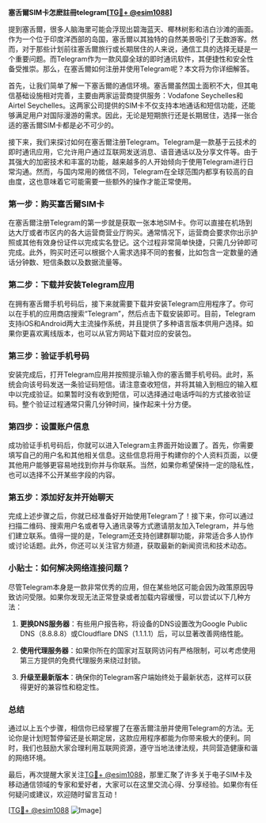 **塞舌爾SIM卡怎麽註冊telegram[[TG💪+ @esim1088](https://t.me/s/esim1088)]**

提到塞舌爾，很多人脑海里可能会浮现出碧海蓝天、椰林树影和洁白沙滩的画面。作为一个位于印度洋西部的岛国，塞舌爾以其独特的自然美景吸引了无数游客。然而，对于那些计划前往塞舌爾旅行或长期居住的人来说，通信工具的选择无疑是一个重要问题。而Telegram作为一款风靡全球的即时通讯软件，其便捷性和安全性备受推崇。那么，在塞舌爾如何注册并使用Telegram呢？本文将为你详细解答。

首先，让我们简单了解一下塞舌爾的通信环境。塞舌爾虽然国土面积不大，但其电信基础设施相对完善，主要由两家运营商提供服务：Vodafone Seychelles和Airtel Seychelles。这两家公司提供的SIM卡不仅支持本地通话和短信功能，还能够满足用户对国际漫游的需求。因此，无论是短期旅行还是长期居住，选择一张合适的塞舌爾SIM卡都是必不可少的。

接下来，我们来探讨如何在塞舌爾注册Telegram。Telegram是一款基于云技术的即时通讯应用，它允许用户通过互联网发送消息、语音通话以及分享文件等。由于其强大的加密技术和丰富的功能，越来越多的人开始倾向于使用Telegram进行日常沟通。然而，与国内常用的微信不同，Telegram在全球范围内都享有较高的自由度，这也意味着它可能需要一些额外的操作才能正常使用。

### 第一步：购买塞舌爾SIM卡

在塞舌爾注册Telegram的第一步就是获取一张本地SIM卡。你可以直接在机场到达大厅或者市区内的各大运营商营业厅购买。通常情况下，运营商会要求你出示护照或其他有效身份证件以完成实名登记。这个过程非常简单快捷，只需几分钟即可完成。此外，购买时还可以根据个人需求选择不同的套餐，比如包含一定数量的通话分钟数、短信条数以及数据流量等。

### 第二步：下载并安装Telegram应用

在拥有塞舌爾手机号码后，接下来就需要下载并安装Telegram应用程序了。你可以在手机的应用商店搜索“Telegram”，然后点击下载安装即可。目前，Telegram支持iOS和Android两大主流操作系统，并且提供了多种语言版本供用户选择。如果你更喜欢离线版本，也可以从官方网站下载对应的安装包。

### 第三步：验证手机号码

安装完成后，打开Telegram应用并按照提示输入你的塞舌爾手机号码。此时，系统会向该号码发送一条验证码短信。请注意查收短信，并将其输入到相应的输入框中以完成验证。如果暂时没有收到短信，可以选择通过电话呼叫的方式接收验证码。整个验证过程通常只需几分钟时间，操作起来十分方便。

### 第四步：设置账户信息

成功验证手机号码后，你就可以进入Telegram主界面开始设置了。首先，你需要填写自己的用户名和其他相关信息。这些信息将用于构建你的个人资料页面，以便其他用户能够更容易地找到你并与你联系。当然，如果你希望保持一定的隐私性，也可以选择不公开某些字段的内容。

### 第五步：添加好友并开始聊天

完成上述步骤之后，你就已经准备好开始使用Telegram了！接下来，你可以通过扫描二维码、搜索用户名或者导入通讯录等方式邀请朋友加入Telegram，并与他们建立联系。值得一提的是，Telegram还支持创建群聊功能，非常适合多人协作或讨论话题。此外，你还可以关注官方频道，获取最新的新闻资讯和技术动态。

### 小贴士：如何解决网络连接问题？

尽管Telegram本身是一款非常优秀的应用，但在某些地区可能会因为政策原因导致访问受限。如果你发现无法正常登录或者加载内容缓慢，可以尝试以下几种方法：

1. **更换DNS服务器**：有些用户报告称，将设备的DNS设置改为Google Public DNS（8.8.8.8）或Cloudflare DNS（1.1.1.1）后，可以显著改善网络性能。
   
2. **使用代理服务器**：如果你所在的国家对互联网访问有严格限制，可以考虑使用第三方提供的免费代理服务来绕过封锁。

3. **升级至最新版本**：确保你的Telegram客户端始终处于最新状态，这样可以获得更好的兼容性和稳定性。

### 总结

通过以上五个步骤，相信你已经掌握了在塞舌爾注册并使用Telegram的方法。无论你是计划短暂停留还是长期定居，这款应用程序都能为你带来极大的便利。同时，我们也鼓励大家合理利用互联网资源，遵守当地法律法规，共同营造健康和谐的网络环境。

最后，再次提醒大家关注[TG💪+ @esim1088](https://t.me/s/esim1088)，那里汇聚了许多关于电子SIM卡及移动通信领域的专家和爱好者，大家可以在这里交流心得、分享经验。如果你有任何疑问或建议，欢迎随时留言互动！

[[TG💪+ @esim1088](https://t.me/s/esim1088) ![Image](https://i.postimg.cc/4NQfJmqS/Snipaste-2025-05-13-00-14-12.png)]